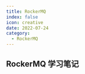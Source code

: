 ```yaml
---
title: RockerMQ
index: false
icon: creative
date: 2022-07-24
category:
  - RockerMQ
---
```

## RockerMQ 学习笔记